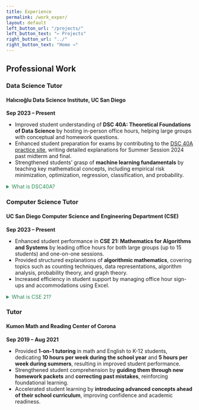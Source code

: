 ```yaml
---
title: Experience
permalink: /work_exper/
layout: default
left_button_url: "/projects/"
left_button_text: "← Projects"
right_button_url: "../"
right_button_text: "Home →"
---
```


## Professional Work

### Data Science Tutor  
#### Halıcıoğlu Data Science Institute, UC San Diego
**Sep 2023 – Present**  

- Improved student understanding of **DSC 40A: Theoretical Foundations of Data Science** by hosting in-person office hours, helping large groups with conceptual and homework questions.  
- Enhanced student preparation for exams by contributing to the [DSC 40A practice site](https://practice.dsc40a.com/), writing detailed explanations for Summer Session 2024 past midterm and final.  
- Strengthened students’ grasp of **machine learning fundamentals** by teaching key mathematical concepts, including empirical risk minimization, optimization, regression, classification, and probability.

<details style="color:#2E8B57">
<summary>What is DSC40A?</summary>
DSC 40A: Theoretical Foundations of Data Science is the first course in a two-part sequence that introduces students to the mathematical principles behind data science. The course covers foundational topics in machine learning, such as empirical risk minimization, optimization, regression, classification, and discrete probability. Students develop a deep understanding of the mathematical theory that drives these techniques, while also honing their skills in creative problem-solving. Throughout the course, emphasis is placed on rigorously justifying and communicating mathematical concepts, preparing students for advanced work in data science and machine learning.
</details>
<p></p>

### Computer Science Tutor  
#### UC San Diego Computer Science and Engineering Department (CSE)
**Sep 2023 – Present**  

- Enhanced student performance in **CSE 21: Mathematics for Algorithms and Systems** by leading office hours for both large groups (up to 15 students) and one-on-one sessions.  
- Provided structured explanations of **algorithmic mathematics**, covering topics such as counting techniques, data representations, algorithm analysis, probability theory, and graph theory.  
- Increased efficiency in student support by managing office hour sign-ups and accommodations using Excel. 

<details style="color:#2E8B57">
<summary>What is CSE 21?</summary>
CSE 21: Mathematics for Algorithms and Systems covers the mathematical concepts essential for modeling and analyzing algorithms and computer systems. Key topics include counting techniques (such as inclusion-exclusion, recursive counting, and permutations/combinations), data representations, and the analysis of algorithms (including order notation, time complexities, and loop invariants). The course explores recurrence relations, graphs and trees (covering data structure representations, basic graph algorithms, and special graph classes). It is also an introduction to basic probability and its applications in algorithm design and analysis.
</details>

<p></p>

### Tutor  
#### Kumon Math and Reading Center of Corona
**Sep 2019 – Aug 2021**

- Provided **1-on-1 tutoring** in math and English to K-12 students, dedicating **10 hours per week during the school year** and **5 hours per week during summers**, resulting in improved student performance.  
- Strengthened student comprehension by **guiding them through new homework packets** and **correcting past mistakes**, reinforcing foundational learning.  
- Accelerated student learning by **introducing advanced concepts ahead of their school curriculum**, improving confidence and academic readiness.  
